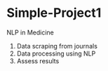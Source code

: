 # Simple-Project1
NLP in Medicine

1. Data scraping from journals
2. Data processing using NLP
3. Assess results
